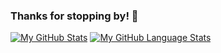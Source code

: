 ### Thanks for stopping by! 👋

[![My GitHub Stats](https://github-readme-stats.vercel.app/api/?username=P-ict0&count_private=true&theme=tokyonight&showicons=true)]()
[![My GitHub Language Stats](https://github-readme-stats.vercel.app/api/top-langs/?username=P-ict0&langs_count=7&theme=tokyonight)]()

